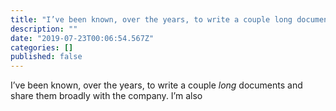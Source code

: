 ```yaml
---
title: "I’ve been known, over the years, to write a couple long documents and share them broadly with the…"
description: ""
date: "2019-07-23T00:06:54.567Z"
categories: []
published: false
---
```


  

I’ve been known, over the years, to write a couple _long_ documents and share them broadly with the company. I’m also
